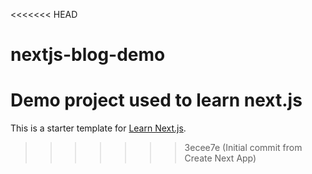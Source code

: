 <<<<<<< HEAD
# nextjs-blog-demo
Demo project used to learn next.js
=======
This is a starter template for [Learn Next.js](https://nextjs.org/learn).
>>>>>>> 3ecee7e (Initial commit from Create Next App)
